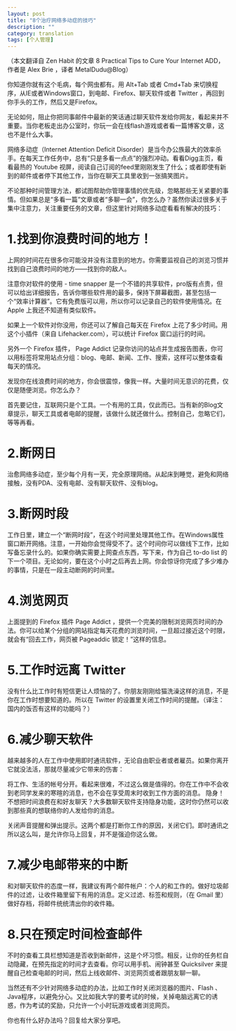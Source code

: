 ```yaml
---
layout: post
title: "8个治疗网络多动症的技巧"
description: ""
category: translation
tags: [个人管理]
---
```


（本文翻译自 Zen Habit 的文章 8 Practical Tips to Cure Your Internet ADD，作者是 Alex Brie ，译者 MetalDudu@Blog）

你知道你就有这个毛病，每个网虫都有。用 Alt+Tab 或者 Cmd+Tab 来切换程序，从IE或者Windows窗口，到电邮、Firefox、聊天软件或者 Twitter ，再回到你手头的工作，然后又是Firefox。

无论如何，阻止你把同事邮件中最新的笑话通过聊天软件发给你网友，看起来并不重要。当你老板走出办公室时，你玩一会在线flash游戏或者看一篇博客文章，这也不是什么大事。

网络多动症（Internet Attention Deficit Disorder）是当今办公族最大的效率杀手。在每天工作任务中，总有“只是多看一点点”的强烈冲动。看看Digg主页，看看最热的 Youtube 视屏，阅读自己订阅的feed里刚刚发生了什么；或者即使有新到的邮件或者停下其他工作，当你在聊天工具里收到一张搞笑图片。

不论那种时间管理方法，都试图帮助你管理事情的优先级，忽略那些无关紧要的事情。但如果总是“多看一篇”文章或者“多聊一会”，你怎么办？虽然你读过很多关于集中注意力，关注重要任务的文章，但这里针对网络多动症看看有解决的技巧：

# 1.找到你浪费时间的地方！

上网的时间花在很多你可能没并没有注意到的地方。你需要监视自己的浏览习惯并找到自己浪费时间的地方——找到你的敌人。

注意你对软件的使用 - time snapper 是一个不错的共享软件，pro版有点贵，但可以给出详细报告，告诉你哪些软件用的最多，保持下屏幕截图，甚至包括一个“效率计算器”。它有免费版可以用，所以你可以记录自己的软件使用情况。在 Apple 上我还不知道有类似软件。

如果上一个软件对你没用，你还可以了解自己每天在 Firefox 上花了多少时间。用这个小插件（来自 Lifehacker.com），可以统计 Firefox 窗口运行的时间。

另外一个 Firefox 插件， Page Addict 记录你访问的站点并生成报告图表，你可以用标签将常用站点分组：blog、电邮、新闻、工作、搜索，这样可以整体查看每天的情况。

发现你在线浪费时间的地方，你会很震惊，像我一样。大量时间无意识的花费，仅仅是随便浏览。你怎么办？

首先要记住，互联网只是个工具。一个有用的工具，仅此而已。当有新的Blog文章提示，聊天工具或者电邮的提醒，该做什么就还做什么。控制自己，忽略它们，等等再看。

# 2.断网日

治愈网络多动症，至少每个月有一天，完全原理网络。从起床到睡觉，避免和网络接触，没有PDA、没有电邮、没有聊天软件、没有blog。

# 3.断网时段

工作日里，建立一个“断网时段”，在这个时间里处理其他工作。在Windows属性窗口断开网络。注意，一开始你会觉得受不了。这个时间你可以做线下工作，比如写备忘录什么的。如果你确实需要上网查点东西，写下来，作为自己 to-do list 的下一个项目。无论如何，要在这个小时之后再去上网。你会惊讶你完成了多少难办的事情，只是在一段主动断网的时间里。

# 4.浏览网页

上面提到的 Firefox 插件 Page Addict ，提供一个完美的限制浏览网页时间的办法。你可以给某个分组的网站指定每天花费的浏览时间，一旦超过接近这个时限，就会有“回去工作，网页被 Pageaddic 锁定！”这样的信息。

# 5.工作时远离 Twitter

没有什么比工作时有短信更让人烦恼的了。你朋友刚刚给猫洗澡这样的消息，不是你在工作时想要知道的。所以在 Twitter 的设置里关闭工作时间的提醒。（译注：国内的饭否有这样的功能吗？）

# 6.减少聊天软件

越来越多的人在工作中使用即时通讯软件，无论自由职业者或者雇员。如果你离开它就没法活，那就尽量减少它带来的伤害：

将工作、生活的帐号分开。看起来很难，不过这么做是值得的。你在工作中不会收到老同学发来的寒暄的消息，也不会在享受周末时收到工作方面的消息。
隐身！不想把时间浪费在和好友聊天？大多数聊天软件支持隐身功能，这时你仍然可以收到那些真的想联络你的人发给你的消息。

关闭声音提醒和弹出提示。这两个都是打断你工作的原因，关闭它们。即时通讯之所以这么叫，是允许你马上回复，并不是强迫你这么做。

# 7.减少电邮带来的中断

和对聊天软件的态度一样，我建议有两个邮件帐户：个人的和工作的。做好垃圾邮件的过滤，让收件箱里留下有用的消息。定义过滤、标签和规则，（在 Gmail 里）做好存档，将邮件统统清出你的收件箱。

# 8.只在预定时间检查邮件

不时的查看工具栏想知道是否收到新邮件，这是个坏习惯。相反，让你的任务栏自动隐藏，在预先指定的时间才去查看。你可以用手机、闹钟甚至 Quicksilver 来提醒自己检查电邮的时间，然后上线收邮件、浏览网页或者跟朋友聊一聊。

当然还有不少针对网络多动症的办法，比如工作时关闭浏览器的图片、Flash 、Java程序，以避免分心。又比如我大学的要考试的时候，关掉电脑远离它的诱惑，作为考试的奖励，只允许一个小时玩游戏或者浏览网页。

你也有什么好办法吗？回复给大家分享吧。